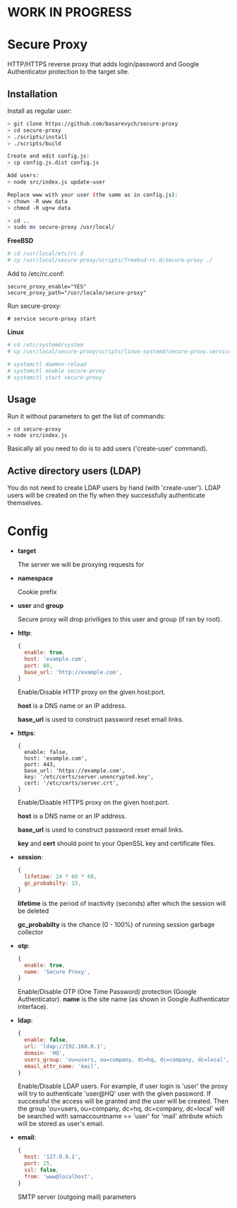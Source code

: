 WORK IN PROGRESS
================

Secure Proxy
============

HTTP/HTTPS reverse proxy that adds login/password and Google Authenticator protection to the target site.

Installation
------------

Install as regular user:

```sh
> git clone https://github.com/basarevych/secure-proxy
> cd secure-proxy
> ./scripts/install
> ./scripts/build

Create and edit config.js:
> cp config.js.dist config.js

Add users:
> node src/index.js update-user

Replace www with your user (the same as in config.js):
> chown -R www data
> chmod -R ug+w data

> cd ..
> sudo mv secure-proxy /usr/local/
```

**FreeBSD**

```sh
# cd /usr/local/etc/rc.d
# cp /usr/local/secure-proxy/scripts/freebsd-rc.d/secure-proxy ./
```

Add to /etc/rc.conf:
```
secure_proxy_enable="YES"
secure_proxy_path="/usr/locale/secure-proxy"
```

Run secure-proxy:
```
# service secure-proxy start
```

**Linux**

```sh
# cd /etc/systemd/system
# cp /usr/local/secure-proxy/scripts/linux-systemd/secure-proxy.service ./

# systemctl daemon-reload
# systemctl enable secure-proxy
# systemctl start secure-proxy
```

Usage
-----

Run it without parameters to get the list of commands:

```
> cd secure-proxy
> node src/index.js
```

Basically all you need to do is to add users ('create-user' command).

Active directory users (LDAP)
-----------------------------

You do not need to create LDAP users by hand (with 'create-user'). LDAP users will be
created on the fly when they successfully authenticate themselves.

Config
======

* **target**

  The server we will be proxying requests for

* **namespace**

  Cookie prefix

* **user** and **group**

  Secure proxy will drop priviliges to this user and group (if ran by root).

* **http**:

  ```js
  {
    enable: true,
    host: 'example.com',
    port: 80,
    base_url: 'http://example.com',
  }
  ```

  Enable/Disable HTTP proxy on the given host:port. 

  **host** is a DNS name or an IP address.

  **base_url** is used to construct password reset email links.

* **https**:

  ```
  {
    enable: false,
    host: 'example.com',
    port: 443,
    base_url: 'https://example.com',
    key: '/etc/certs/server.unencrypted.key',
    cert: '/etc/certs/server.crt',
  }
  ```

  Enable/Disable HTTPS proxy on the given host:port.

  **host** is a DNS name or an IP address.

  **base_url** is used to construct password reset email links.

  **key** and **cert** should point to your OpenSSL key and certificate files.

* **session**:

  ```js
  {
    lifetime: 24 * 60 * 60,
    gc_probabilty: 15,
  }
  ```

  **lifetime** is the period of inactivity (seconds) after which the session will be deleted

  **gc_probabilty** is the chance (0 - 100%) of running session garbage collector

* **otp**:

  ```js
  {
    enable: true,
    name: 'Secure Proxy',
  }
  ```

  Enable/Disable OTP (One Time Password) protection (Google Authenticator). **name** is the site
  name (as shown in Google Authenticator interface).

* **ldap**:

  ```js
  {
    enable: false,
    url: 'ldap://192.168.0.1',
    domain: 'HQ',
    users_group: 'ou=users, ou=company, dc=hq, dc=company, dc=local',
    email_attr_name: 'mail',
  }
  ```

  Enable/Disable LDAP users. For example, if user login is 'user' the proxy will try to
  authenticate 'user@HQ' user with the given password. If successful the access will be
  granted and the user will be created. Then the group
  'ou=users, ou=company, dc=hq, dc=company, dc=local' will be searched with 
  samaccountname == 'user' for 'mail' attribute which will be stored as user's email.

* **email**:

  ```js
  {
    host: '127.0.0.1',
    port: 25,
    ssl: false,
    from: 'www@localhost',
  }
  ```

  SMTP server (outgoing mail) parameters
